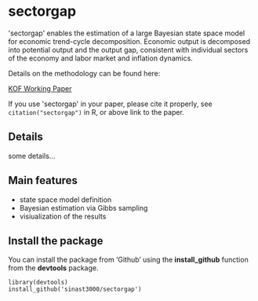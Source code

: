 # sectorgap

'sectorgap' enables the estimation of a large Bayesian state space model for economic trend-cycle decomposition. Economic output is decomposed into potential output and the output gap, consistent with individual sectors of the economy and labor market and inflation dynamics.

Details on the methodology can be found here:

[KOF Working Paper](https://www.research-collection.ethz.ch/handle/20.500.11850/642427)

If you use 'sectorgap' in your paper, please cite it properly, see `citation("sectorgap")` in R, or above link to the paper.

## Details

some details...

## Main features

- state space model definition
- Bayesian estimation via Gibbs sampling
- visiualization of the results

## Install the package
You can install the package from ‘Github’ using the **install_github** function from the **devtools** package.
``` 
library(devtools)
install_github('sinast3000/sectorgap')
```